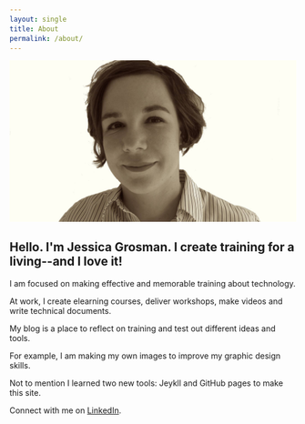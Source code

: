 ```yaml
---
layout: single
title: About
permalink: /about/
---
```


![Profile image](/assets/images/bio-photo.jpg)

## Hello. I'm Jessica Grosman. I create training for a living--and I love it!

I am focused on making effective and memorable training about technology.

At work, I create elearning courses, deliver workshops, make videos and write technical documents.

My blog is a place to reflect on training and test out different ideas and tools.

For example, I am making my own images to improve my graphic design skills. 

Not to mention I learned two new tools: Jeykll and GitHub pages to make this site.

Connect with me on [LinkedIn](https://www.linkedin.com/in/jessicagrosman/).
